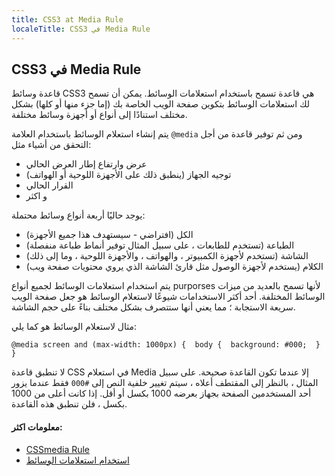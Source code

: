```yaml
---
title: CSS3 at Media Rule
localeTitle: CSS3 في Media Rule
---
```

## CSS3 في Media Rule

قاعدة وسائط CSS3 هي قاعدة تسمح باستخدام استعلامات الوسائط. يمكن أن تسمح لك استعلامات الوسائط بتكوين صفحة الويب الخاصة بك (إما جزء منها أو كلها) بشكل مختلف استنادًا إلى أنواع أو أجهزة وسائط مختلفة.

يتم إنشاء استعلام الوسائط باستخدام العلامة `@media` ومن ثم توفير قاعدة من أجل التحقق من أشياء مثل:

*   عرض وارتفاع إطار العرض الحالي
*   توجيه الجهاز (ينطبق ذلك على الأجهزة اللوحية أو الهواتف)
*   القرار الحالي
*   و اكثر

يوجد حاليًا أربعة أنواع وسائط محتملة:

*   الكل (افتراضي - سيستهدف هذا جميع الأجهزة)
*   الطباعة (تستخدم للطابعات ، على سبيل المثال توفير أنماط طباعة منفصلة)
*   الشاشة (تستخدم لأجهزة الكمبيوتر ، والهواتف ، والأجهزة اللوحية ، وما إلى ذلك)
*   الكلام (يستخدم لأجهزة الوصول مثل قارئ الشاشة الذي يروي محتويات صفحة ويب)

يتم استخدام استعلامات الوسائط لجميع أنواع purporses لأنها تسمح بالعديد من ميزات الوسائط المختلفة. أحد أكثر الاستخدامات شيوعًا لاستعلام الوسائط هو جعل صفحة الويب سريعة الاستجابة ؛ مما يعني أنها ستتصرف بشكل مختلف بناءً على حجم الشاشة.

مثال لاستعلام الوسائط هو كما يلي:

 `@media screen and (max-width: 1000px) { 
  body { 
    background: #000; 
  } 
 } 
` 

لا تنطبق قاعدة CSS في استعلام Media إلا عندما تكون القاعدة صحيحة. على سبيل المثال ، بالنظر إلى المقتطف أعلاه ، سيتم تغيير خلفية النص إلى `#000` فقط عندما يزور أحد المستخدمين الصفحة بجهاز بعرضه 1000 بكسل أو أقل. إذا كانت أعلى من 1000 بكسل ، فلن تنطبق هذه القاعدة.

#### معلومات اكثر:

*   [CSSmedia Rule](https://www.w3schools.com/cssref/css3_pr_mediaquery.asp)
*   [استخدام استعلامات الوسائط](https://developer.mozilla.org/en-US/docs/Web/CSS/Media_Queries/Using_media_queries)